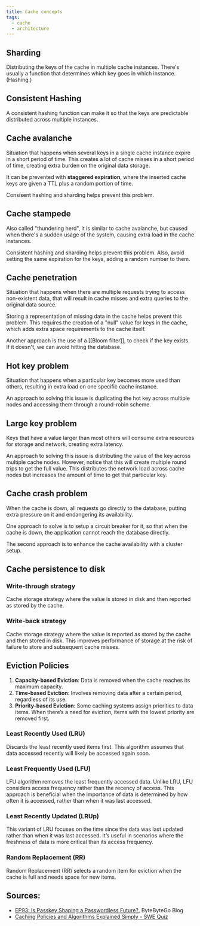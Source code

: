 ```yaml
---
title: Cache concepts
tags:
  - cache
  - architecture
---
```

## Sharding

Distributing the keys of the cache in multiple cache instances. There's usually a function that determines which key goes in which instance. (Hashing.)

## Consistent Hashing

A consistent hashing function can make it so that the keys are predictable distributed across multiple instances.

## Cache avalanche

Situation that happens when several keys in a single cache instance expire in a short period of time. This creates a lot of cache misses in a short period of time, creating extra burden on the original data storage.

It can be prevented with **staggered expiration**, where the inserted cache keys are given a TTL plus a random portion of time.

Consisent hashing and sharding helps prevent this problem.

## Cache stampede

Also called "thundering herd", it is similar to cache avalanche, but caused when there's a sudden usage of the system, causing extra load in the cache instances.

Consistent hashing and sharding helps prevent this problem. Also, avoid setting the same expiration for the keys, adding a random number to them.

## Cache penetration

Situation that happens when there are multiple requests trying to access non-existent data, that will result in cache misses and extra queries to the original data source.

Storing a representation of missing data in the cache helps prevent this problem. This requires the creation of a "null" value for keys in the cache, which adds extra space requirements to the cache itself.

Another approach is the use of a [[Bloom filter]], to check if the key exists. If it doesn't, we can avoid hitting the database.

## Hot key problem

Situation that happens when a particular key becomes more used than others, resulting in extra load on one specific cache instance.

An approach to solving this issue is duplicating the hot key across multiple nodes and accessing them through a round-robin scheme.

## Large key problem

Keys that have a value larger than most others will consume extra resources for storage and network, creating extra latency.

An approach to solving this issue is distributing the value of the key across multiple cache nodes. However, notice that this will create multiple round trips to get the full value. This distributes the network load across cache nodes but increases the amount of time to get that particular key.

## Cache crash problem

When the cache is down, all requests go directly to the database, putting extra pressure on it and endangering its availability.

One approach to solve is to setup a circuit breaker for it, so that when the cache is down, the application cannot reach the database directly.

The second approach is to enhance the cache availability with a cluster setup.
## Cache persistence to disk
### Write-through strategy

Cache storage strategy where the value is stored in disk and then reported as stored by the cache.

### Write-back strategy

Cache storage strategy where the value is reported as stored by the cache and then stored in disk. This improves performance of storage at the risk of failure to store and subsequent cache misses.

## Eviction Policies

1. **Capacity-based Eviction**: Data is removed when the cache reaches its maximum capacity.
2. **Time-based Eviction**: Involves removing data after a certain period, regardless of its use.
3. **Priority-based Eviction**: Some caching systems assign priorities to data items. When there’s a need for eviction, items with the lowest priority are removed first.

### Least Recently Used (LRU)

Discards the least recently used items first. This algorithm assumes that data accessed recently will likely be accessed again soon.

### Least Frequently Used (LFU)

LFU algorithm removes the least frequently accessed data. Unlike LRU, LFU considers access frequency rather than the recency of access. This approach is beneficial when the importance of data is determined by how often it is accessed, rather than when it was last accessed.

### Least Recently Updated (LRUp)

This variant of LRU focuses on the time since the data was last updated rather than when it was last accessed. It’s useful in scenarios where the freshness of data is more critical than its access frequency.

### Random Replacement (RR)
  
Random Replacement (RR) selects a random item for eviction when the cache is full and needs space for new items.

## Sources:

- [EP93: Is Passkey Shaping a Passwordless Future?](https://blog.bytebytego.com/p/ep93-is-passkey-shaping-a-passwordless), ByteByteGo Blog
- [Caching Policies and Algorithms Explained Simply - SWE Quiz](https://www.swequiz.com/learn/caching-strategies-and-algorithms)
